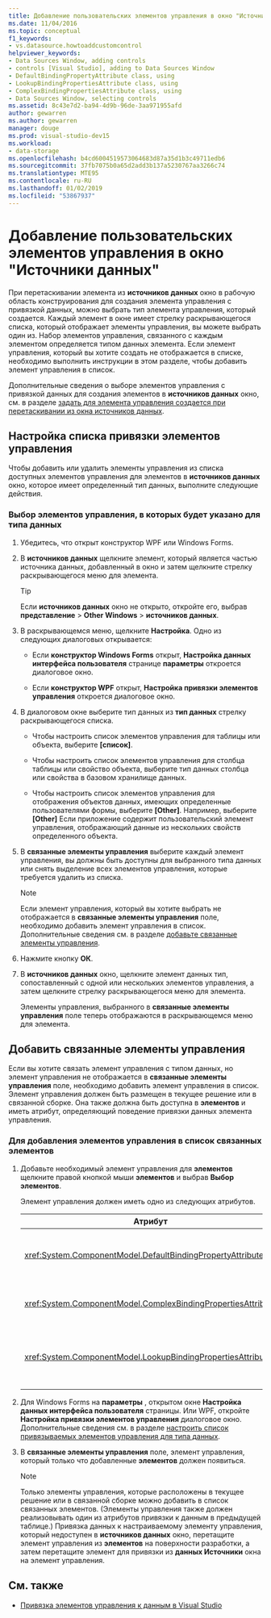 ```yaml
---
title: Добавление пользовательских элементов управления в окно "Источники данных"
ms.date: 11/04/2016
ms.topic: conceptual
f1_keywords:
- vs.datasource.howtoaddcustomcontrol
helpviewer_keywords:
- Data Sources Window, adding controls
- controls [Visual Studio], adding to Data Sources Window
- DefaultBindingPropertyAttribute class, using
- LookupBindingPropertiesAttribute class, using
- ComplexBindingPropertiesAttribute class, using
- Data Sources Window, selecting controls
ms.assetid: 8c43e7d2-ba94-4d9b-96de-3aa971955afd
author: gewarren
ms.author: gewarren
manager: douge
ms.prod: visual-studio-dev15
ms.workload:
- data-storage
ms.openlocfilehash: b4cd6004519573064683d87a35d1b3c49711edb6
ms.sourcegitcommit: 37fb7075b0a65d2add3b137a5230767aa3266c74
ms.translationtype: MTE95
ms.contentlocale: ru-RU
ms.lasthandoff: 01/02/2019
ms.locfileid: "53867937"
---
```

# <a name="add-custom-controls-to-the-data-sources-window"></a>Добавление пользовательских элементов управления в окно "Источники данных"

При перетаскивании элемента из **источников данных** окно в рабочую область конструирования для создания элемента управления с привязкой данных, можно выбрать тип элемента управления, который создается. Каждый элемент в окне имеет стрелку раскрывающегося списка, который отображает элементы управления, вы можете выбрать один из. Набор элементов управления, связанного с каждым элементом определяется типом данных элемента. Если элемент управления, который вы хотите создать не отображается в списке, необходимо выполнить инструкции в этом разделе, чтобы добавить элемент управления в список.

Дополнительные сведения о выборе элементов управления с привязкой данных для создания элементов в **источников данных** окно, см. в разделе [задать для элемента управления создается при перетаскивании из окна источников данных](../data-tools/set-the-control-to-be-created-when-dragging-from-the-data-sources-window.md).

## <a name="customize-the-bindable-controls-list"></a>Настройка списка привязки элементов управления

Чтобы добавить или удалить элементы управления из списка доступных элементов управления для элементов в **источников данных** окно, которое имеет определенный тип данных, выполните следующие действия.

### <a name="to-select-the-controls-to-be-listed-for-a-data-type"></a>Выбор элементов управления, в которых будет указано для типа данных

1. Убедитесь, что открыт конструктор WPF или Windows Forms.

2. В **источников данных** щелкните элемент, который является частью источника данных, добавленный в окно и затем щелкните стрелку раскрывающегося меню для элемента.

   > [!TIP]
   > Если **источников данных** окно не открыто, откройте его, выбрав **представление** > **Other Windows** > **источников данных**.

3. В раскрывающемся меню, щелкните **Настройка**. Одно из следующих диалоговых открывается:

    - Если **конструктор Windows Forms** открыт, **Настройка данных интерфейса пользователя** странице **параметры** откроется диалоговое окно.

    - Если **конструктор WPF** открыт, **Настройка привязки элементов управления** откроется диалоговое окно.

4. В диалоговом окне выберите тип данных из **тип данных** стрелку раскрывающегося списка.

    - Чтобы настроить список элементов управления для таблицы или объекта, выберите **[список]**.

    - Чтобы настроить список элементов управления для столбца таблицы или свойство объекта, выберите тип данных столбца или свойства в базовом хранилище данных.

    - Чтобы настроить список элементов управления для отображения объектов данных, имеющих определенные пользователями формы, выберите **[Other]**. Например, выберите **[Other]** Если приложение содержит пользовательский элемент управления, отображающий данные из нескольких свойств определенного объекта.

5. В **связанные элементы управления** выберите каждый элемент управления, вы должны быть доступны для выбранного типа данных или снять выделение всех элементов управления, которые требуется удалить из списка.

    > [!NOTE]
    > Если элемент управления, который вы хотите выбрать не отображается в **связанные элементы управления** поле, необходимо добавить элемент управления в список. Дополнительные сведения см. в разделе [добавьте связанные элементы управления](#add-associated-controls).

6. Нажмите кнопку **ОК**.

7. В **источников данных** окно, щелкните элемент данных тип, сопоставленный с одной или нескольких элементов управления, а затем щелкните стрелку раскрывающегося меню для элемента.

     Элементы управления, выбранного в **связанные элементы управления** поле теперь отображаются в раскрывающемся меню для элемента.

## <a name="add-associated-controls"></a>Добавить связанные элементы управления

Если вы хотите связать элемент управления с типом данных, но элемент управления не отображается в **связанные элементы управления** поле, необходимо добавить элемент управления в список. Элемент управления должен быть размещен в текущее решение или в связанной сборке. Она также должна быть доступна в **элементов** и иметь атрибут, определяющий поведение привязки данных элемента управления.

### <a name="to-add-controls-to-the-list-of-associated-controls"></a>Для добавления элементов управления в список связанных элементов

1. Добавьте необходимый элемент управления для **элементов** щелкните правой кнопкой мыши **элементов** и выбрав **Выбор элементов**.

     Элемент управления должен иметь одно из следующих атрибутов.

    |Атрибут|Описание|
    |---------------|-----------------|
    |<xref:System.ComponentModel.DefaultBindingPropertyAttribute>|Реализуйте этот атрибут для простого элемента управления, отображающие один столбец (или свойство) данных, например <xref:System.Windows.Forms.TextBox>.|
    |<xref:System.ComponentModel.ComplexBindingPropertiesAttribute>|Реализуйте этот атрибут в элементе управления, которые отображают списки (или таблицы) данных, например <xref:System.Windows.Forms.DataGridView>.|
    |<xref:System.ComponentModel.LookupBindingPropertiesAttribute>|Реализуйте этот атрибут для элементов управления, которые отображают списки (или таблицы) данных, но также требуется предоставить отдельный столбец или свойство, например <xref:System.Windows.Forms.ComboBox>.|

2. Для Windows Forms на **параметры** , открытом окне **Настройка данных интерфейса пользователя** страницы. Или WPF, откройте **Настройка привязки элементов управления** диалоговое окно. Дополнительные сведения см. в разделе [настроить список привязываемых элементов управления для типа данных](#customize-the-bindable-controls-list).

3. В **связанные элементы управления** поле, элемент управления, который только что добавленные **элементов** должен появиться.

    > [!NOTE]
    > Только элементы управления, которые расположены в текущее решение или в связанной сборке можно добавить в список связанных элементов. (Элементы управления также должен реализовывать один из атрибутов привязки к данным в предыдущей таблице.) Привязка данных к настраиваемому элементу управления, который недоступен в **источников данных** окно, перетащите элемент управления из **элементов** на поверхности разработки, а затем перетащите элемент для привязки из **данных Источники** окна на элемент управления.

## <a name="see-also"></a>См. также

- [Привязка элементов управления к данным в Visual Studio](../data-tools/bind-controls-to-data-in-visual-studio.md)